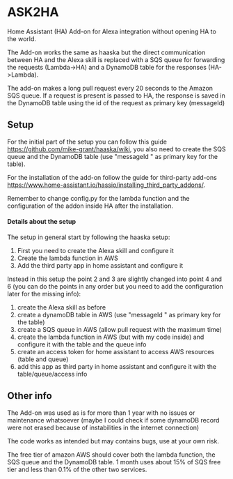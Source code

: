 # ASK2HA
Home Assistant (HA) Add-on for Alexa integration without opening HA to the world.

The Add-on works the same as haaska but the direct communication between HA and the Alexa skill is replaced with a SQS queue for forwarding the requests (Lambda->HA) and a DynamoDB table for the responses (HA->Lambda).

The add-on makes a long pull request every 20 seconds to the Amazon SQS queue. If a request is present is passed to HA, the response is saved in the DynamoDB table using the id of the request as primary key (messageId)

## Setup

For the initial part of the setup you can follow this guide https://github.com/mike-grant/haaska/wiki, you also need to create the SQS queue and the DynamoDB table (use "messageId " as primary key for the table).

For the installation of the add-on follow the guide for third-party add-ons https://www.home-assistant.io/hassio/installing_third_party_addons/.

Remember to change config.py for the lambda function and the configuration of the addon inside HA after the installation.

#### Details about the setup

The setup in general start by following the haaska setup:

1) First you need to create the Alexa skill and configure it
2) Create the lambda function in AWS
3) Add the third party app in home assistant and configure it

Instead in this setup the point 2 and 3 are slightly changed into point 4 and 6 (you can do the points in any order but you need to add the configuration later for the missing info):
1) create the Alexa skill as before
2) create a dynamoDB table in AWS (use "messageId " as primary key for the table)
3) create a SQS queue in AWS (allow pull request with the maximum time)
4) create the lambda function in AWS (but with my code inside) and configure it with the table and the queue info
5) create an access token for home assistant to access AWS resources (table and queue)
6) add this app as third party in home assistant and configure it with the table/queue/access info

## Other info

The Add-on was used as is for more than 1 year with no issues or maintenance whatsoever (maybe I could check if some dynamoDB record were not erased because of instabilities in the internet connection)

The code works as intended but may contains bugs, use at your own risk.

The free tier of amazon AWS should cover both the lambda function, the SQS queue and the DynamoDB table. 1 month uses about 15% of SQS free tier and less than 0.1% of the other two services.
